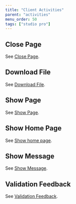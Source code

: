 ```yaml
---
title: "Client Activities"
parent: "activities"
menu_order: 50
tags: ["studio pro"]
---
```


## Close Page

See [Close Page](close-page).

## Download File

See [Download File](download-file).

## Show Page

See [Show Page](show-page).

## Show Home Page

See [Show home page](show-home-page).

## Show Message

See [Show Message](show-message).

## Validation Feedback

See [Validation Feedback](validation-feedback).
